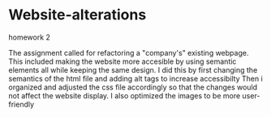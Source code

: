 # Website-alterations
homework 2

The assignment called for refactoring a "company's" existing webpage. This included making the website more accesible by using semantic 
elements all while keeping the same design. 
I did this by first changing the semantics of the html file and adding alt tags to increase accessibilty 
Then i organized and adjusted the css file accordingly so that the changes would not affect the website display.
I also optimized the images to be more user-friendly 



